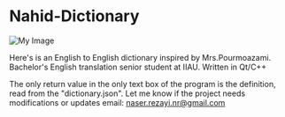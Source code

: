 # Nahid-Dictionary

![My Image](pngaaa.com-1524756.ico)

Here's is an English to English dictionary inspired by Mrs.Pourmoazami.
Bachelor's English translation senior student at IIAU.
Written in Qt/C++

The only return value in the only text box of the program is the definition,
read from the "dictionary.json".
Let me know if the project needs modifications or updates
email: naser.rezayi.nr@gmail.com
